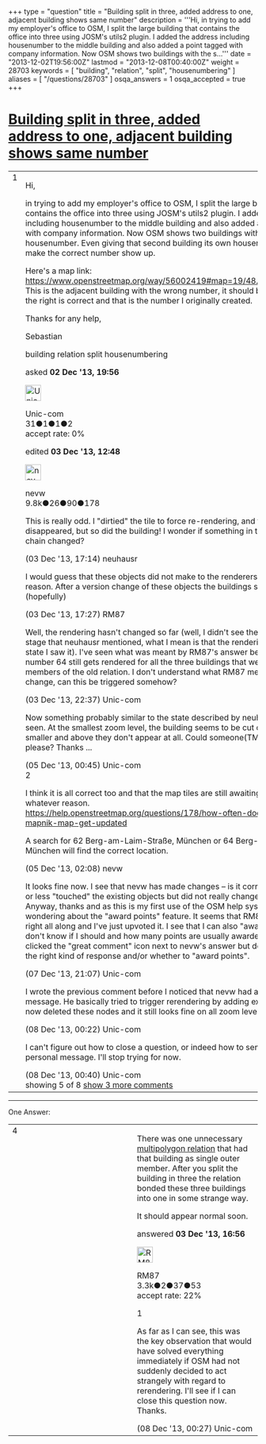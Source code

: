 +++
type = "question"
title = "Building split in three, added address to one, adjacent building shows same number"
description = '''Hi, in trying to add my employer&#x27;s office to OSM, I split the large building that contains the office into three using JOSM&#x27;s utils2 plugin. I added the address including housenumber to the middle building and also added a point tagged with company information. Now OSM shows two buildings with the s...'''
date = "2013-12-02T19:56:00Z"
lastmod = "2013-12-08T00:40:00Z"
weight = 28703
keywords = [ "building", "relation", "split", "housenumbering" ]
aliases = [ "/questions/28703" ]
osqa_answers = 1
osqa_accepted = true
+++

<div class="headNormal">

# [Building split in three, added address to one, adjacent building shows same number](/questions/28703/building-split-in-three-added-address-to-one-adjacent-building-shows-same-number)

</div>

<div id="main-body">

<div id="askform">

<table id="question-table" style="width:100%;">
<colgroup>
<col style="width: 50%" />
<col style="width: 50%" />
</colgroup>
<tbody>
<tr>
<td style="width: 30px; vertical-align: top"><div class="vote-buttons">
<span id="post-28703-upvote" class="ajax-command post-vote up" rel="nofollow" title="I like this post (click again to cancel)"> </span>
<div id="post-28703-score" class="post-score" title="current number of votes">
1
</div>
<span id="post-28703-downvote" class="ajax-command post-vote down" rel="nofollow" title="I dont like this post (click again to cancel)"> </span> <span id="favorite-mark" class="ajax-command favorite-mark" rel="nofollow" title="mark/unmark this question as favorite (click again to cancel)"> </span>
<div id="favorite-count" class="favorite-count">
&#10;</div>
</div></td>
<td><div id="item-right">
<div class="question-body">
<p>Hi,</p>
<p>in trying to add my employer's office to OSM, I split the large building that contains the office into three using JOSM's utils2 plugin. I added the address including housenumber to the middle building and also added a point tagged with company information. Now OSM shows two buildings with the same housenumber. Even giving that second building its own housenumber does make the correct number show up.</p>
<p>Here's a map link: <a href="https://www.openstreetmap.org/way/56002419#map=19/48.13039/11.61799">https://www.openstreetmap.org/way/56002419#map=19/48.13039/11.61799</a> This is the adjacent building with the wrong number, it should be 62. The 64 to the right is correct and that is the number I originally created.</p>
<p>Thanks for any help,</p>
<p>Sebastian</p>
</div>
<div id="question-tags" class="tags-container tags">
<span class="post-tag tag-link-building" rel="tag" title="see questions tagged &#39;building&#39;">building</span> <span class="post-tag tag-link-relation" rel="tag" title="see questions tagged &#39;relation&#39;">relation</span> <span class="post-tag tag-link-split" rel="tag" title="see questions tagged &#39;split&#39;">split</span> <span class="post-tag tag-link-housenumbering" rel="tag" title="see questions tagged &#39;housenumbering&#39;">housenumbering</span>
</div>
<div id="question-controls" class="post-controls">
&#10;</div>
<div class="post-update-info-container">
<div class="post-update-info post-update-info-user">
<p>asked <strong>02 Dec '13, 19:56</strong></p>
<img src="https://secure.gravatar.com/avatar/71bd4f4322c93e7fdcf3681da540fed6?s=32&amp;d=identicon&amp;r=g" class="gravatar" width="32" height="32" alt="Unic-com&#39;s gravatar image" />
<p><span>Unic-com</span><br />
<span class="score" title="31 reputation points">31</span><span title="1 badges"><span class="badge1">●</span><span class="badgecount">1</span></span><span title="1 badges"><span class="silver">●</span><span class="badgecount">1</span></span><span title="2 badges"><span class="bronze">●</span><span class="badgecount">2</span></span><br />
<span class="accept_rate" title="Rate of the user&#39;s accepted answers">accept rate:</span> <span title="Unic-com has no accepted answers">0%</span></p>
</div>
<div class="post-update-info post-update-info-edited">
<p><span> edited <strong>03 Dec '13, 12:48</strong> </span></p>
<img src="https://secure.gravatar.com/avatar/e5674dd96938593e0af5130dfffe0f90?s=32&amp;d=identicon&amp;r=g" class="gravatar" width="32" height="32" alt="nevw&#39;s gravatar image" />
<p><span>nevw</span><br />
<span class="score" title="9843 reputation points"><span>9.8k</span></span><span title="26 badges"><span class="badge1">●</span><span class="badgecount">26</span></span><span title="90 badges"><span class="silver">●</span><span class="badgecount">90</span></span><span title="178 badges"><span class="bronze">●</span><span class="badgecount">178</span></span></p>
</div>
</div>
<div id="comments-container-28703" class="comments-container">
<span id="28729"></span>
<div id="comment-28729" class="comment">
<div id="post-28729-score" class="comment-score">
&#10;</div>
<div class="comment-text">
<p>This is really odd. I "dirtied" the tile to force re-rendering, and the 64 disappeared, but so did the building! I wonder if something in the rendering chain changed?</p>
</div>
<div id="comment-28729-info" class="comment-info">
<span class="comment-age">(03 Dec '13, 17:14)</span> <span class="comment-user userinfo">neuhausr</span>
</div>
</div>
<span id="28731"></span>
<div id="comment-28731" class="comment">
<div id="post-28731-score" class="comment-score">
&#10;</div>
<div class="comment-text">
<p>I would guess that these objects did not make to the renderers db for some reason. After a version change of these objects the buildings should reappear (hopefully)</p>
</div>
<div id="comment-28731-info" class="comment-info">
<span class="comment-age">(03 Dec '13, 17:27)</span> <span class="comment-user userinfo">RM87</span>
</div>
</div>
<span id="28745"></span>
<div id="comment-28745" class="comment">
<div id="post-28745-score" class="comment-score">
&#10;</div>
<div class="comment-text">
<p>Well, the rendering hasn't changed so far (well, I didn't see the intermediate stage that neuhausr mentioned, what I mean is that the rendering is back in the state I saw it). I've seen what was meant by RM87's answer below, but the number 64 still gets rendered for all the three buildings that were previously members of the old relation. I don't understand what RM87 means by version change, can this be triggered somehow?</p>
</div>
<div id="comment-28745-info" class="comment-info">
<span class="comment-age">(03 Dec '13, 22:37)</span> <span class="comment-user userinfo">Unic-com</span>
</div>
</div>
<span id="28794"></span>
<div id="comment-28794" class="comment">
<div id="post-28794-score" class="comment-score">
&#10;</div>
<div class="comment-text">
<p>Now something probably similar to the state described by neuhausr can be seen. At the smallest zoom level, the building seems to be cut off, at two levels smaller and above they don't appear at all. Could someone(TM) do something please? Thanks ...</p>
</div>
<div id="comment-28794-info" class="comment-info">
<span class="comment-age">(05 Dec '13, 00:45)</span> <span class="comment-user userinfo">Unic-com</span>
</div>
</div>
<span id="28795"></span>
<div id="comment-28795" class="comment">
<div id="post-28795-score" class="comment-score">
2
</div>
<div class="comment-text">
<p>I think it is all correct too and that the map tiles are still awaiting rendering for whatever reason.<br />
<a href="/questions/178/how-often-does-the-main-mapnik-map-get-updated">https://help.openstreetmap.org/questions/178/how-often-does-the-main-mapnik-map-get-updated</a></p>
<p>A search for 62 Berg-am-Laim-Straße, München or 64 Berg-am-Laim-Straße, München will find the correct location.</p>
</div>
<div id="comment-28795-info" class="comment-info">
<span class="comment-age">(05 Dec '13, 02:08)</span> <span class="comment-user userinfo">nevw</span>
</div>
</div>
<span id="28888"></span>
<div id="comment-28888" class="comment not_top_scorer">
<div id="post-28888-score" class="comment-score">
&#10;</div>
<div class="comment-text">
<p>It looks fine now. I see that nevw has made changes – is it correct that you more or less "touched" the existing objects but did not really change anything? Anyway, thanks and as this is my first use of the OSM help system I'm wondering about the "award points" feature. It seems that RM87's answer was right all along and I've just upvoted it. I see that I can also "award points" but don't know if I should and how many points are usually awarded. Also I've clicked the "great comment" icon next to nevw's answer but don't know if this the right kind of response and/or whether to "award points".</p>
</div>
<div id="comment-28888-info" class="comment-info">
<span class="comment-age">(07 Dec '13, 21:07)</span> <span class="comment-user userinfo">Unic-com</span>
</div>
</div>
<span id="28900"></span>
<div id="comment-28900" class="comment not_top_scorer">
<div id="post-28900-score" class="comment-score">
&#10;</div>
<div class="comment-text">
<p>I wrote the previous comment before I noticed that nevw had already sent me a message. He basically tried to trigger rerendering by adding extra nodes. I've now deleted these nodes and it still looks fine on all zoom levels. Great.</p>
</div>
<div id="comment-28900-info" class="comment-info">
<span class="comment-age">(08 Dec '13, 00:22)</span> <span class="comment-user userinfo">Unic-com</span>
</div>
</div>
<span id="28902"></span>
<div id="comment-28902" class="comment not_top_scorer">
<div id="post-28902-score" class="comment-score">
&#10;</div>
<div class="comment-text">
<p>I can't figure out how to close a question, or indeed how to send a user a personal message. I'll stop trying for now.</p>
</div>
<div id="comment-28902-info" class="comment-info">
<span class="comment-age">(08 Dec '13, 00:40)</span> <span class="comment-user userinfo">Unic-com</span>
</div>
</div>
</div>
<div id="comment-tools-28703" class="comment-tools">
<span class="comments-showing"> showing 5 of 8 </span> <a href="#" class="show-all-comments-link">show 3 more comments</a>
</div>
<div class="clear">
&#10;</div>
<div id="comment-28703-form-container" class="comment-form-container">
&#10;</div>
<div class="clear">
&#10;</div>
</div></td>
</tr>
</tbody>
</table>

------------------------------------------------------------------------

<div class="tabBar">

<span id="sort-top"></span>

<div class="headQuestions">

One Answer:

</div>

</div>

<span id="28726"></span>

<div id="answer-container-28726" class="answer accepted-answer">

<table style="width:100%;">
<colgroup>
<col style="width: 50%" />
<col style="width: 50%" />
</colgroup>
<tbody>
<tr>
<td style="width: 30px; vertical-align: top"><div class="vote-buttons">
<span id="post-28726-upvote" class="ajax-command post-vote up" rel="nofollow" title="I like this post (click again to cancel)"> </span>
<div id="post-28726-score" class="post-score" title="current number of votes">
4
</div>
<span id="post-28726-downvote" class="ajax-command post-vote down" rel="nofollow" title="I dont like this post (click again to cancel)"> </span> <span class="accept-answer on" rel="nofollow" title="Unic-com has selected this answer as the correct answer"> </span>
</div></td>
<td><div class="item-right">
<div class="answer-body">
<p>There was one unnecessary <a href="https://www.openstreetmap.org/relation/1319742">multipolygon relation</a> that had that building as single outer member. After you split the building in three the relation bonded these three buildings into one in some strange way.</p>
<p>It should appear normal soon.</p>
</div>
<div class="answer-controls post-controls">
&#10;</div>
<div class="post-update-info-container">
<div class="post-update-info post-update-info-user">
<p>answered <strong>03 Dec '13, 16:56</strong></p>
<img src="https://secure.gravatar.com/avatar/f7f8127223bd00c9e8f569ce2e9ddf22?s=32&amp;d=identicon&amp;r=g" class="gravatar" width="32" height="32" alt="RM87&#39;s gravatar image" />
<p><span>RM87</span><br />
<span class="score" title="3346 reputation points"><span>3.3k</span></span><span title="2 badges"><span class="badge1">●</span><span class="badgecount">2</span></span><span title="37 badges"><span class="silver">●</span><span class="badgecount">37</span></span><span title="53 badges"><span class="bronze">●</span><span class="badgecount">53</span></span><br />
<span class="accept_rate" title="Rate of the user&#39;s accepted answers">accept rate:</span> <span title="RM87 has 20 accepted answers">22%</span> </br></p>
</div>
</div>
<div id="comments-container-28726" class="comments-container">
<span id="28901"></span>
<div id="comment-28901" class="comment">
<div id="post-28901-score" class="comment-score">
1
</div>
<div class="comment-text">
<p>As far as I can see, this was the key observation that would have solved everything immediately if OSM had not suddenly decided to act strangely with regard to rerendering. I'll see if I can close this question now. Thanks.</p>
</div>
<div id="comment-28901-info" class="comment-info">
<span class="comment-age">(08 Dec '13, 00:27)</span> <span class="comment-user userinfo">Unic-com</span>
</div>
</div>
</div>
<div id="comment-tools-28726" class="comment-tools">
&#10;</div>
<div class="clear">
&#10;</div>
<div id="comment-28726-form-container" class="comment-form-container">
&#10;</div>
<div class="clear">
&#10;</div>
</div></td>
</tr>
</tbody>
</table>

</div>

<div class="paginator-container-left">

</div>

</div>

</div>

